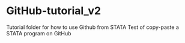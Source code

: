 # GitHub-tutorial_v2
Tutorial folder for how to use Github from STATA
Test of copy-paste a STATA program on GitHub
